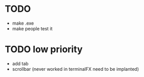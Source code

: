 # TODO
- make .exe
- make people test it

# TODO low priority
- add tab
- scrollbar (never worked in terminalFX need to be implanted)
